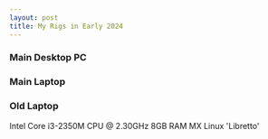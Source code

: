 ```yaml
---
layout: post
title: My Rigs in Early 2024
---
```

### Main Desktop PC

### Main Laptop

### Old Laptop
Intel Core i3-2350M CPU @ 2.30GHz 
8GB RAM
MX Linux 'Libretto'
